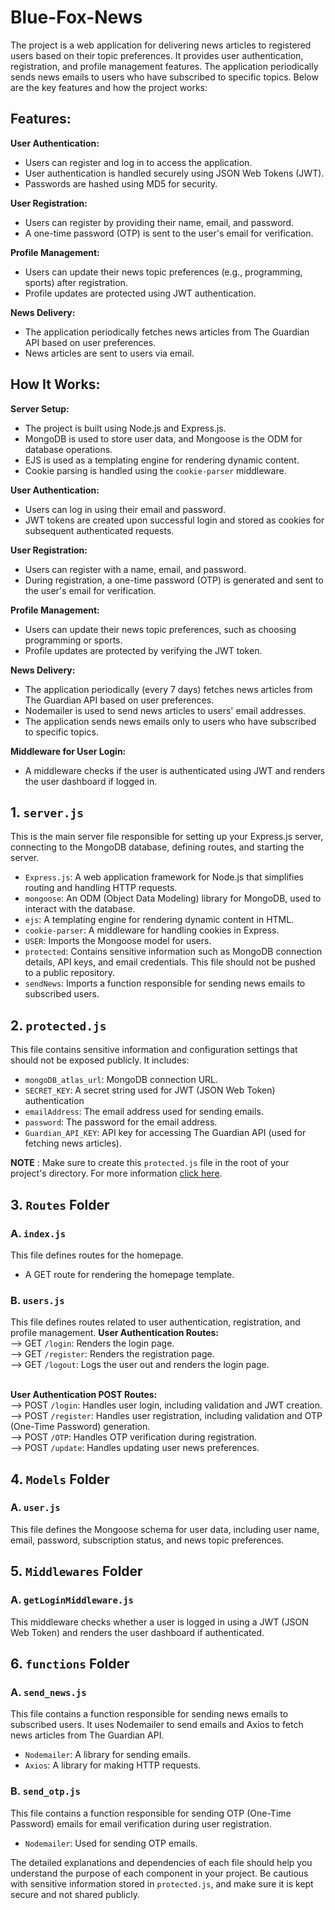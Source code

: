 # Blue-Fox-News

The project is a web application for delivering news articles to registered users based on their topic preferences. It provides user authentication, registration, and profile management features. The application periodically sends news emails to users who have subscribed to specific topics. Below are the key features and how the project works:

## Features:

**User Authentication:**
* Users can register and log in to access the application.
* User authentication is handled securely using JSON Web Tokens (JWT).
* Passwords are hashed using MD5 for security.

**User Registration:**
* Users can register by providing their name, email, and password.
* A one-time password (OTP) is sent to the user's email for verification.

**Profile Management:**
* Users can update their news topic preferences (e.g., programming, sports) after registration.
* Profile updates are protected using JWT authentication.

**News Delivery:**
* The application periodically fetches news articles from The Guardian API based on user preferences.
* News articles are sent to users via email.

## How It Works:

**Server Setup:**
* The project is built using Node.js and Express.js.
* MongoDB is used to store user data, and Mongoose is the ODM for database operations.
* EJS is used as a templating engine for rendering dynamic content.
* Cookie parsing is handled using the `cookie-parser` middleware.

**User Authentication:**
* Users can log in using their email and password.
* JWT tokens are created upon successful login and stored as cookies for subsequent authenticated requests.

**User Registration:**
* Users can register with a name, email, and password.
* During registration, a one-time password (OTP) is generated and sent to the user's email for verification.

**Profile Management:**
* Users can update their news topic preferences, such as choosing programming or sports.
* Profile updates are protected by verifying the JWT token.

**News Delivery:**
* The application periodically (every 7 days) fetches news articles from The Guardian API based on user preferences.
* Nodemailer is used to send news articles to users' email addresses.
* The application sends news emails only to users who have subscribed to specific topics.

**Middleware for User Login:**
* A middleware checks if the user is authenticated using JWT and renders the user dashboard if logged in.

## 1. `server.js`
This is the main server file responsible for setting up your Express.js server, connecting to the MongoDB database, defining routes, and starting the server.
* `Express.js`: A web application framework for Node.js that simplifies routing and handling HTTP requests.
* `mongoose`: An ODM (Object Data Modeling) library for MongoDB, used to interact with the database.
* `ejs`: A templating engine for rendering dynamic content in HTML.
* `cookie-parser`: A middleware for handling cookies in Express.
* `USER`: Imports the Mongoose model for users.
* `protected`: Contains sensitive information such as MongoDB connection details, API keys, and email credentials. This file should not be pushed to a public repository.
* `sendNews`: Imports a function responsible for sending news emails to subscribed users.

## 2. `protected.js`
This file contains sensitive information and configuration settings that should not be exposed publicly. It includes:
* `mongoDB_atlas_url`: MongoDB connection URL.
* `SECRET_KEY`: A secret string used for JWT (JSON Web Token) authentication
* `emailAddress`: The email address used for sending emails.
* `password`: The password for the email address.
* `Guardian_API_KEY`: API key for accessing The Guardian API (used for fetching news articles).

**NOTE** : Make sure to create this `protected.js` file in the root of your project's directory.
For more information <a href="https://github.com/adeebjamal/Blue-Fox-News/blob/main/instruction.md">click here</a>.

## 3. `Routes` Folder
### A. `index.js`
This file defines routes for the homepage.
* A GET route for rendering the homepage template.
### B. `users.js`
This file defines routes related to user authentication, registration, and profile management.
**User Authentication Routes:**
<br>
--> GET `/login`: Renders the login page.<br>
--> GET `/register`: Renders the registration page.<br>
--> GET `/logout`: Logs the user out and renders the login page.<br>
<br>

**User Authentication POST Routes:**
<br>
--> POST `/login`: Handles user login, including validation and JWT creation.<br>
--> POST `/register`: Handles user registration, including validation and OTP (One-Time Password) generation.<br>
--> POST `/OTP`: Handles OTP verification during registration.<br>
--> POST `/update`: Handles updating user news preferences.<br>

## 4. `Models` Folder
### A. `user.js`
This file defines the Mongoose schema for user data, including user name, email, password, subscription status, and news topic preferences.

## 5. `Middlewares` Folder
### A. `getLoginMiddleware.js`
This middleware checks whether a user is logged in using a JWT (JSON Web Token) and renders the user dashboard if authenticated.

## 6. `functions` Folder
### A. `send_news.js`
This file contains a function responsible for sending news emails to subscribed users. It uses Nodemailer to send emails and Axios to fetch news articles from The Guardian API.
* `Nodemailer`: A library for sending emails.
* `Axios`: A library for making HTTP requests.
### B. `send_otp.js`
This file contains a function responsible for sending OTP (One-Time Password) emails for email verification during user registration.
* `Nodemailer`: Used for sending OTP emails.

The detailed explanations and dependencies of each file should help you understand the purpose of each component in your project. Be cautious with sensitive information stored in `protected.js`, and make sure it is kept secure and not shared publicly.